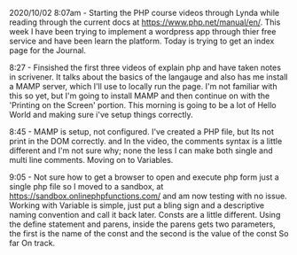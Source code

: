 2020/10/02
8:07am - Starting the PHP course videos through Lynda while reading through the current docs at https://www.php.net/manual/en/.
This week I have been trying to implement a wordpress app through thier free service and have been learn the platform. Today is
trying to get an index page for the Journal.

8:27 - Finsished the first three videos of explain php and have taken notes in scrivener. It talks about the basics of the langauge and also has me install a MAMP server, which I'll use to locally run the page. I'm not familiar with this so yet, but I'm going to install MAMP and then continue on with the 'Printing on the Screen' portion. This morning is going to be a lot of Hello World and making sure i've setup things correctly.

8:45 - MAMP is setup, not configured. I've created a PHP file, but Its not print in the DOM correctly. and In the video, the comments syntax is a little different and I'm not sure why; none the less I can make both single and multi line comments. Moving on to Variables.

9:05 - Not sure how to get a browser to open and execute php form just a single php file so I moved to a sandbox, at https://sandbox.onlinephpfunctions.com/ and am now testing with no issue. Working with Variable is simple, just put a bling sign and a descriptive naming convention and call it back later. Consts are a little different. Using the define statement and parens, inside the parens gets two parameters, the first is the name of the const and the second is the value of the const So far On track.